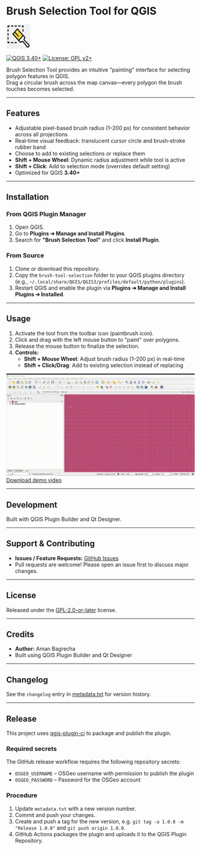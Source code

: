 # Brush Selection Tool for QGIS

![Brush Selection Tool Logo](BrushSelectionTool/icons/paintbrush_64x64.png)

[![QGIS 3.40+](https://img.shields.io/badge/QGIS-3.28%2B-green.svg)](https://qgis.org)
[![License: GPL v2+](https://img.shields.io/badge/License-GPL%20v2%2B-blue.svg)](LICENSE)

Brush Selection Tool provides an intuitive "painting" interface for selecting polygon features in QGIS.  
Drag a circular brush across the map canvas—every polygon the brush touches becomes selected.

---

## Features
- Adjustable pixel-based brush radius (1–200 px) for consistent behavior across all projections
- Real‑time visual feedback: translucent cursor circle and brush‑stroke rubber band
- Choose to add to existing selections or replace them
- **Shift + Mouse Wheel**: Dynamic radius adjustment while tool is active
- **Shift + Click**: Add to selection mode (overrides default setting)
- Optimized for QGIS **3.40+**

---

## Installation

### From QGIS Plugin Manager
1. Open QGIS.
2. Go to **Plugins ➔ Manage and Install Plugins**.
3. Search for **"Brush Selection Tool"** and click **Install Plugin**.

### From Source
1. Clone or download this repository.
2. Copy the `brush-tool-selection` folder to your QGIS plugins directory
   (e.g., `~/.local/share/QGIS/QGIS3/profiles/default/python/plugins`).
3. Restart QGIS and enable the plugin via **Plugins ➔ Manage and Install Plugins ➔ Installed**.

---

## Usage
1. Activate the tool from the toolbar icon (paintbrush icon).
2. Click and drag with the left mouse button to "paint" over polygons.
3. Release the mouse button to finalize the selection.
4. **Controls:**
   - **Shift + Mouse Wheel**: Adjust brush radius (1–200 px) in real-time
   - **Shift + Click/Drag**: Add to existing selection instead of replacing


![Demo GIF](docs/17-26-19-Clip20250903172818.gif)  
[Download demo video](docs/17-26-19-Clip20250903172818.mp4)

---

## Development

Built with QGIS Plugin Builder and Qt Designer.

---

## Support & Contributing
- **Issues / Feature Requests:** [GitHub Issues](https://github.com/amanbagrecha/brush-tool-selection/issues)
- Pull requests are welcome! Please open an issue first to discuss major changes.

---

## License
Released under the [GPL-2.0-or-later](LICENSE) license.

---

## Credits
- **Author:** Aman Bagrecha
- Built using QGIS Plugin Builder and Qt Designer

---

## Changelog
See the `changelog` entry in [metadata.txt](metadata.txt) for version history.

---

## Release
This project uses [qgis-plugin-ci](https://github.com/opengisch/qgis-plugin-ci) to package and publish the plugin.

### Required secrets
The GitHub release workflow requires the following repository secrets:

- `OSGEO_USERNAME` – OSGeo username with permission to publish the plugin
- `OSGEO_PASSWORD` – Password for the OSGeo account

### Procedure
1. Update `metadata.txt` with a new version number.
2. Commit and push your changes.
3. Create and push a tag for the new version, e.g. `git tag -a 1.0.0 -m "Release 1.0.0"` and `git push origin 1.0.0`.
4. GitHub Actions packages the plugin and uploads it to the QGIS Plugin Repository.

